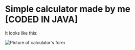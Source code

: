 # Simple calculator made by me [CODED IN JAVA]

It looks like this:

![Picture of calculator's form](https://i.imgur.com/YBb7ili.png)





